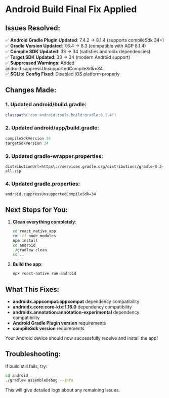 # Android Build Final Fix Applied

## Issues Resolved:
✅ **Android Gradle Plugin Updated**: 7.4.2 → 8.1.4 (supports compileSdk 34+)  
✅ **Gradle Version Updated**: 7.6.4 → 8.3 (compatible with AGP 8.1.4)  
✅ **Compile SDK Updated**: 33 → 34 (satisfies androidx dependencies)  
✅ **Target SDK Updated**: 33 → 34 (modern Android support)  
✅ **Suppressed Warnings**: Added android.suppressUnsupportedCompileSdk=34  
✅ **SQLite Config Fixed**: Disabled iOS platform properly  

## Changes Made:

### 1. Updated android/build.gradle:
```gradle
classpath("com.android.tools.build:gradle:8.1.4")
```

### 2. Updated android/app/build.gradle:
```gradle
compileSdkVersion 34
targetSdkVersion 34
```

### 3. Updated gradle-wrapper.properties:
```properties
distributionUrl=https\://services.gradle.org/distributions/gradle-8.3-all.zip
```

### 4. Updated gradle.properties:
```properties
android.suppressUnsupportedCompileSdk=34
```

## Next Steps for You:

1. **Clean everything completely**:
   ```bash
   cd react_native_app
   rm -rf node_modules
   npm install
   cd android
   ./gradlew clean
   cd ..
   ```

2. **Build the app**:
   ```bash
   npx react-native run-android
   ```

## What This Fixes:
- **androidx.appcompat:appcompat** dependency compatibility
- **androidx.core:core-ktx:1.16.0** dependency compatibility  
- **androidx.annotation:annotation-experimental** dependency compatibility
- **Android Gradle Plugin version** requirements
- **compileSdk version** requirements

Your Android device should now successfully receive and install the app!

## Troubleshooting:
If build still fails, try:
```bash
cd android
./gradlew assembleDebug --info
```

This will give detailed logs about any remaining issues.